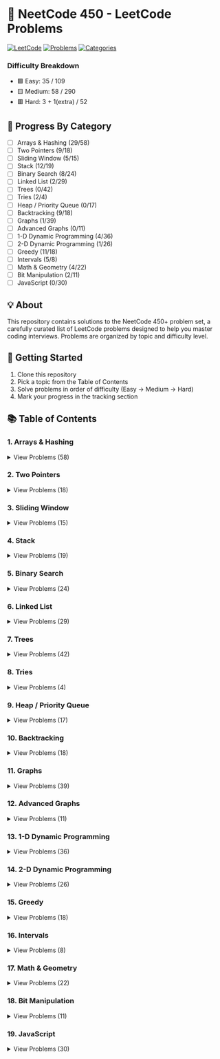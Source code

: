 ﻿# 🚀 NeetCode 450 - LeetCode Problems

[![LeetCode](https://img.shields.io/badge/LeetCode-NeetCode450-FFA116?style=for-the-badge&logo=leetcode)](https://leetcode.com/)
[![Problems](https://img.shields.io/badge/Problems-450-brightgreen?style=for-the-badge)](/)
[![Categories](https://img.shields.io/badge/Categories-19-blue?style=for-the-badge)](/)

### Difficulty Breakdown
- 🟩 Easy: 35 / 109
- 🟨 Medium: 58 / 290
- 🟥 Hard: 3 + 1(extra) / 52


## 🎯 Progress By Category
- [ ] Arrays & Hashing (29/58)
- [ ] Two Pointers (9/18)
- [ ] Sliding Window (5/15)
- [ ] Stack (12/19)
- [ ] Binary Search (8/24)
- [ ] Linked List (2/29)
- [ ] Trees (0/42)
- [ ] Tries (2/4)
- [ ] Heap / Priority Queue (0/17)
- [ ] Backtracking (9/18)
- [ ] Graphs (1/39)
- [ ] Advanced Graphs (0/11)
- [ ] 1-D Dynamic Programming (4/36)
- [ ] 2-D Dynamic Programming (1/26)
- [ ] Greedy (11/18)
- [ ] Intervals (5/8)
- [ ] Math & Geometry (4/22)
- [ ] Bit Manipulation (2/11)
- [ ] JavaScript (0/30)

## 💡 About
This repository contains solutions to the NeetCode 450+ problem set, a carefully curated list of LeetCode problems designed to help you master coding interviews. Problems are organized by topic and difficulty level.

## 🚦 Getting Started
1. Clone this repository
2. Pick a topic from the Table of Contents
3. Solve problems in order of difficulty (Easy → Medium → Hard)
4. Mark your progress in the tracking section

## 📚 Table of Contents

### 1. Arrays & Hashing
<details>
<summary>View Problems (58)</summary>

#### Easy
- 🟩 [Contains Duplicate](https://leetcode.com/problems/contains-duplicate/)
- 🟩 [Valid Anagram](https://leetcode.com/problems/valid-anagram/)
- 🟩 [Two Sum](https://leetcode.com/problems/two-sum/)
- 🟩 [Concatenation of Array](https://leetcode.com/problems/concatenation-of-array/)
- 🟩 [Replace Elements With Greatest Element On Right Side](https://leetcode.com/problems/replace-elements-with-greatest-element-on-right-side/)
- 🟩 [Is Subsequence](https://leetcode.com/problems/is-subsequence/)
- 🟩 [Length of Last Word](https://leetcode.com/problems/length-of-last-word/)
- 🟩 [Longest Common Prefix](https://leetcode.com/problems/longest-common-prefix/)
- 🟩 [Pascals Triangle](https://leetcode.com/problems/pascals-triangle/)
- 🟩 [Remove Element](https://leetcode.com/problems/remove-element/)
- 🟩 [Unique Email Addresses](https://leetcode.com/problems/unique-email-addresses/)
- 🟩 [Isomorphic Strings](https://leetcode.com/problems/isomorphic-strings/)
- 🟩 [Can Place Flowers](https://leetcode.com/problems/can-place-flowers/)
- 🟩 [Majority Element](https://leetcode.com/problems/majority-element/)
- 🟩 [Next Greater Element I](https://leetcode.com/problems/next-greater-element-i/)
- 🟩 [Find Pivot Index](https://leetcode.com/problems/find-pivot-index/)
- 🟩 [Range Sum Query - Immutable](https://leetcode.com/problems/range-sum-query-immutable/)
- 🟩 [Find All Numbers Disappeared in An Array](https://leetcode.com/problems/find-all-numbers-disappeared-in-an-array/)
- 🟩 [Maximum Number of Balloons](https://leetcode.com/problems/maximum-number-of-balloons/)
- 🟩 [Word Pattern](https://leetcode.com/problems/word-pattern/)
- 🟩 [Design HashSet](https://leetcode.com/problems/design-hashset/)
- 🟩 [Design HashMap](https://leetcode.com/problems/design-hashmap/)
- 🟩 [Find The Index of The First Occurrence in a String](https://leetcode.com/problems/find-the-index-of-the-first-occurrence-in-a-string/)
- 🟩 [Sign of An Array](https://leetcode.com/problems/sign-of-an-array/)
- 🟩 [Find the Difference of Two Arrays](https://leetcode.com/problems/find-the-difference-of-two-arrays/)
- 🟩 [Design Parking System](https://leetcode.com/problems/design-parking-system/)

#### Medium
- 🟨 [Group Anagrams](https://leetcode.com/problems/group-anagrams/)
- 🟨 [Sort an Array](https://leetcode.com/problems/sort-an-array/)
- 🟨 [Top K Frequent Elements](https://leetcode.com/problems/top-k-frequent-elements/)
- 🟨 [Product of Array Except Self](https://leetcode.com/problems/product-of-array-except-self/)
- 🟨 [Valid Sudoku](https://leetcode.com/problems/valid-sudoku/)
- 🟨 [Encode and Decode Strings](https://leetcode.com/problems/encode-and-decode-strings/)
- 🟨 [Longest Consecutive Sequence](https://leetcode.com/problems/longest-consecutive-sequence/)
- 🟨 [Sort Colors](https://leetcode.com/problems/sort-colors/)
- 🟨 [Encode and Decode TinyURL](https://leetcode.com/problems/encode-and-decode-tinyurl/)
- 🟨 [Brick Wall](https://leetcode.com/problems/brick-wall/)
- 🟨 [Best Time to Buy And Sell Stock II](https://leetcode.com/problems/best-time-to-buy-and-sell-stock-ii/)
- 🟨 [Subarray Sum Equals K](https://leetcode.com/problems/subarray-sum-equals-k/)
- 🟨 [Unique Length 3 Palindromic Subsequences](https://leetcode.com/problems/unique-length-3-palindromic-subsequences/)
- 🟨 [Minimum Number of Swaps to Make The String Balanced](https://leetcode.com/problems/minimum-number-of-swaps-to-make-the-string-balanced/)
- 🟨 [Number of Pairs of Interchangeable Rectangles](https://leetcode.com/problems/number-of-pairs-of-interchangeable-rectangles/)
- 🟨 [Maximum Product of The Length of Two Palindromic Subsequences](https://leetcode.com/problems/maximum-product-of-the-length-of-two-palindromic-subsequences/)
- 🟨 [Grid Game](https://leetcode.com/problems/grid-game/)
- 🟨 [Find All Anagrams in a String](https://leetcode.com/problems/find-all-anagrams-in-a-string/)
- 🟨 [Wiggle Sort](https://leetcode.com/problems/wiggle-sort/)
- 🟨 [Largest Number](https://leetcode.com/problems/largest-number/)
- 🟨 [Continuous Subarray Sum](https://leetcode.com/problems/continuous-subarray-sum/)
- 🟨 [Push Dominoes](https://leetcode.com/problems/push-dominoes/)
- 🟨 [Repeated DNA Sequences](https://leetcode.com/problems/repeated-dna-sequences/)
- 🟨 [Insert Delete Get Random O(1)](https://leetcode.com/problems/insert-delete-getrandom-o1/)
- 🟨 [Check if a String Contains all Binary Codes of Size K](https://leetcode.com/problems/check-if-a-string-contains-all-binary-codes-of-size-k/)
- 🟨 [Range Sum Query 2D Immutable](https://leetcode.com/problems/range-sum-query-2d-immutable/)
- 🟨 [Non Decreasing Array](https://leetcode.com/problems/non-decreasing-array/)
- 🟨 [Number of Zero-Filled Subarrays](https://leetcode.com/problems/number-of-zero-filled-subarrays/)
- 🟨 [Optimal Partition of String](https://leetcode.com/problems/optimal-partition-of-string/)
- 🟨 [Design Underground System](https://leetcode.com/problems/design-underground-system/)
- 🟨 [Minimum Penalty for a Shop](https://leetcode.com/problems/minimum-penalty-for-a-shop/)

#### Hard
- 🟥 [First Missing Positive](https://leetcode.com/problems/first-missing-positive/)
- 🟥 [Text Justification](https://leetcode.com/problems/text-justification/)
- 🟥 [Naming a Company](https://leetcode.com/problems/naming-a-company/)
</details>

### 2. Two Pointers
<details>
<summary>View Problems (18)</summary>

#### Easy
- 🟩 [Valid Palindrome](https://leetcode.com/problems/valid-palindrome/)
- 🟩 [Valid Palindrome II](https://leetcode.com/problems/valid-palindrome-ii/)
- 🟩 [Minimum Difference Between Highest And Lowest of K Scores](https://leetcode.com/problems/minimum-difference-between-highest-and-lowest-of-k-scores/)
- 🟩 [Merge Strings Alternately](https://leetcode.com/problems/merge-strings-alternately/)
- 🟩 [Reverse String](https://leetcode.com/problems/reverse-string/)
- 🟩 [Merge Sorted Array](https://leetcode.com/problems/merge-sorted-array/)
- 🟩 [Move Zeroes](https://leetcode.com/problems/move-zeroes/)
- 🟩 [Remove Duplicates From Sorted Array](https://leetcode.com/problems/remove-duplicates-from-sorted-array/)

#### Medium
- 🟨 [Remove Duplicates From Sorted Array II](https://leetcode.com/problems/remove-duplicates-from-sorted-array-ii/)
- 🟨 [Two Sum II Input Array Is Sorted](https://leetcode.com/problems/two-sum-ii-input-array-is-sorted/)
- 🟨 [3Sum](https://leetcode.com/problems/3sum/)
- 🟨 [4Sum](https://leetcode.com/problems/4sum/)
- 🟨 [Container With Most Water](https://leetcode.com/problems/container-with-most-water/)
- 🟨 [Number of Subsequences That Satisfy The Given Sum Condition](https://leetcode.com/problems/number-of-subsequences-that-satisfy-the-given-sum-condition/)
- 🟨 [Rotate Array](https://leetcode.com/problems/rotate-array/)
- 🟨 [Array With Elements Not Equal to Average of Neighbors](https://leetcode.com/problems/array-with-elements-not-equal-to-average-of-neighbors/)
- 🟨 [Boats to Save People](https://leetcode.com/problems/boats-to-save-people/)

#### Hard
- 🟥 [Trapping Rain Water](https://leetcode.com/problems/trapping-rain-water/)
</details>

### 3. Sliding Window
<details>
<summary>View Problems (15)</summary>

#### Easy
- 🟩 [Best Time to Buy And Sell Stock](https://leetcode.com/problems/best-time-to-buy-and-sell-stock/)
- 🟩 [Contains Duplicate II](https://leetcode.com/problems/contains-duplicate-ii/)

#### Medium
- 🟨 [Number of Sub Arrays of Size K and Avg Greater than or Equal to Threshold](https://leetcode.com/problems/number-of-sub-arrays-of-size-k-and-avg-greater-than-or-equal-to-threshold/)
- 🟨 [Longest Substring Without Repeating Characters](https://leetcode.com/problems/longest-substring-without-repeating-characters/)
- 🟨 [Longest Repeating Character Replacement](https://leetcode.com/problems/longest-repeating-character-replacement/)
- 🟨 [Permutation In String](https://leetcode.com/problems/permutation-in-string/)
- 🟨 [Frequency of The Most Frequent Element](https://leetcode.com/problems/frequency-of-the-most-frequent-element/)
- 🟨 [Fruits into Basket](https://leetcode.com/problems/fruits-into-basket/)
- 🟨 [Maximum Number of Vowels in a Substring of Given Length](https://leetcode.com/problems/maximum-number-of-vowels-in-a-substring-of-given-length/)
- 🟨 [Minimum Number of Flips to Make The Binary String Alternating](https://leetcode.com/problems/minimum-number-of-flips-to-make-the-binary-string-alternating/)
- 🟨 [Minimum Size Subarray Sum](https://leetcode.com/problems/minimum-size-subarray-sum/)
- 🟨 [Find K Closest Elements](https://leetcode.com/problems/find-k-closest-elements/)
- 🟨 [Minimum Operations to Reduce X to Zero](https://leetcode.com/problems/minimum-operations-to-reduce-x-to-zero/)

#### Hard
- 🟥 [Minimum Window Substring](https://leetcode.com/problems/minimum-window-substring/)
- 🟥 [Sliding Window Maximum](https://leetcode.com/problems/sliding-window-maximum/)
</details>

### 4. Stack
<details>
<summary>View Problems (19)</summary>

#### Easy
- 🟩 [Valid Parentheses](https://leetcode.com/problems/valid-parentheses/)
- 🟩 [Baseball Game](https://leetcode.com/problems/baseball-game/)
- 🟩 [Implement Stack Using Queues](https://leetcode.com/problems/implement-stack-using-queues/)

#### Medium
- 🟨 [Min Stack](https://leetcode.com/problems/min-stack/)
- 🟨 [Evaluate Reverse Polish Notation](https://leetcode.com/problems/evaluate-reverse-polish-notation/)
- 🟨 [Removing Stars From a String](https://leetcode.com/problems/removing-stars-from-a-string/)
- 🟨 [Validate Stack Sequences](https://leetcode.com/problems/validate-stack-sequences/)
- 🟨 [Generate Parentheses](https://leetcode.com/problems/generate-parentheses/)
- 🟨 [Asteroid Collision](https://leetcode.com/problems/asteroid-collision/)
- 🟨 [Daily Temperatures](https://leetcode.com/problems/daily-temperatures/)
- 🟨 [Online Stock Span](https://leetcode.com/problems/online-stock-span/)
- 🟨 [Car Fleet](https://leetcode.com/problems/car-fleet/)
- 🟨 [Simplify Path](https://leetcode.com/problems/simplify-path/)
- 🟨 [Decode String](https://leetcode.com/problems/decode-string/)
- 🟨 [Remove K Digits](https://leetcode.com/problems/remove-k-digits/)
- 🟨 [Remove All Adjacent Duplicates In String II](https://leetcode.com/problems/remove-all-adjacent-duplicates-in-string-ii/)
- 🟨 [132 Pattern](https://leetcode.com/problems/132-pattern/)

#### Hard
- 🟥 [Maximum Frequency Stack](https://leetcode.com/problems/maximum-frequency-stack/)
- 🟥 [Largest Rectangle In Histogram](https://leetcode.com/problems/largest-rectangle-in-histogram/)
</details>

### 5. Binary Search
<details>
<summary>View Problems (24)</summary>

#### Easy
- 🟩 [Binary Search](https://leetcode.com/problems/binary-search/)
- 🟩 [Search Insert Position](https://leetcode.com/problems/search-insert-position/)
- 🟩 [Guess Number Higher Or Lower](https://leetcode.com/problems/guess-number-higher-or-lower/)
- 🟩 [Arranging Coins](https://leetcode.com/problems/arranging-coins/)
- 🟩 [Squares of a Sorted Array](https://leetcode.com/problems/squares-of-a-sorted-array/)
- 🟩 [Valid Perfect Square](https://leetcode.com/problems/valid-perfect-square/)
- 🟩 [Sqrt(x)](https://leetcode.com/problems/sqrtx/)

#### Medium
- 🟨 [Single Element in a Sorted Array](https://leetcode.com/problems/single-element-in-a-sorted-array/)
- 🟨 [Capacity to Ship Packages](https://leetcode.com/problems/capacity-to-ship-packages-within-d-days/)
- 🟨 [Find Peak Element](https://leetcode.com/problems/find-peak-element/)
- 🟨 [Successful Pairs of Spells and Potions](https://leetcode.com/problems/successful-pairs-of-spells-and-potions/)
- 🟨 [Search a 2D Matrix](https://leetcode.com/problems/search-a-2d-matrix/)
- 🟨 [Koko Eating Bananas](https://leetcode.com/problems/koko-eating-bananas/)
- 🟨 [Minimize the Maximum Difference of Pairs](https://leetcode.com/problems/minimize-the-maximum-difference-of-pairs/)
- 🟨 [Find Minimum In Rotated Sorted Array](https://leetcode.com/problems/find-minimum-in-rotated-sorted-array/)
- 🟨 [Search In Rotated Sorted Array](https://leetcode.com/problems/search-in-rotated-sorted-array/)
- 🟨 [Search In Rotated Sorted Array II](https://leetcode.com/problems/search-in-rotated-sorted-array-ii/)
- 🟨 [Time Based Key Value Store](https://leetcode.com/problems/time-based-key-value-store/)
- 🟨 [Find First And Last Position of Element In Sorted Array](https://leetcode.com/problems/find-first-and-last-position-of-element-in-sorted-array/)
- 🟨 [Maximum Number of Removable Characters](https://leetcode.com/problems/maximum-number-of-removable-characters/)
- 🟨 [Populating Next Right Pointers In Each Node](https://leetcode.com/problems/populating-next-right-pointers-in-each-node/)
- 🟨 [Search Suggestions System](https://leetcode.com/problems/search-suggestions-system/)

#### Hard
- 🟥 [Split Array Largest Sum](https://leetcode.com/problems/split-array-largest-sum/)
- 🟥 [Median of Two Sorted Arrays](https://leetcode.com/problems/median-of-two-sorted-arrays/)
</details>

### 6. Linked List
<details>
<summary>View Problems (29)</summary>

#### Easy
- 🟩 [Reverse Linked List](https://leetcode.com/problems/reverse-linked-list/)
- 🟩 [Merge Two Sorted Lists](https://leetcode.com/problems/merge-two-sorted-lists/)
- 🟩 [Palindrome Linked List](https://leetcode.com/problems/palindrome-linked-list/)
- 🟩 [Remove Linked List Elements](https://leetcode.com/problems/remove-linked-list-elements/)
- 🟩 [Remove Duplicates From Sorted List](https://leetcode.com/problems/remove-duplicates-from-sorted-list/)
- 🟩 [Middle of the Linked List](https://leetcode.com/problems/middle-of-the-linked-list/)
- 🟩 [Intersection of Two Linked Lists](https://leetcode.com/problems/intersection-of-two-linked-lists/)
- 🟩 [Linked List Cycle](https://leetcode.com/problems/linked-list-cycle/)

#### Medium
- 🟨 [Reorder List](https://leetcode.com/problems/reorder-list/)
- 🟨 [Maximum Twin Sum Of A Linked List](https://leetcode.com/problems/maximum-twin-sum-of-a-linked-list/)
- 🟨 [Remove Nth Node From End of List](https://leetcode.com/problems/remove-nth-node-from-end-of-list/)
- 🟨 [Swapping Nodes in a Linked List](https://leetcode.com/problems/swapping-nodes-in-a-linked-list/)
- 🟨 [Copy List With Random Pointer](https://leetcode.com/problems/copy-list-with-random-pointer/)
- 🟨 [Design Linked List](https://leetcode.com/problems/design-linked-list/)
- 🟨 [Design Browser History](https://leetcode.com/problems/design-browser-history/)
- 🟨 [Add Two Numbers](https://leetcode.com/problems/add-two-numbers/)
- 🟨 [Find The Duplicate Number](https://leetcode.com/problems/find-the-duplicate-number/)
- 🟨 [Swap Nodes In Pairs](https://leetcode.com/problems/swap-nodes-in-pairs/)
- 🟨 [Sort List](https://leetcode.com/problems/sort-list/)
- 🟨 [Partition List](https://leetcode.com/problems/partition-list/)
- 🟨 [Rotate List](https://leetcode.com/problems/rotate-list/)
- 🟨 [Reverse Linked List II](https://leetcode.com/problems/reverse-linked-list-ii/)
- 🟨 [Design Circular Queue](https://leetcode.com/problems/design-circular-queue/)
- 🟨 [Insertion Sort List](https://leetcode.com/problems/insertion-sort-list/)
- 🟨 [Split Linked List in Parts](https://leetcode.com/problems/split-linked-list-in-parts/)
- 🟨 [LRU Cache](https://leetcode.com/problems/lru-cache/)

#### Hard
- 🟥 [LFU Cache](https://leetcode.com/problems/lfu-cache/)
- 🟥 [Merge K Sorted Lists](https://leetcode.com/problems/merge-k-sorted-lists/)
- 🟥 [Reverse Nodes In K Group](https://leetcode.com/problems/reverse-nodes-in-k-group/)
</details>

### 7. Trees
<details>
<summary>View Problems (42)</summary>

#### Easy
- 🟩 [Binary Tree Inorder Traversal](https://leetcode.com/problems/binary-tree-inorder-traversal/)
- 🟩 [Binary Tree Preorder Traversal](https://leetcode.com/problems/binary-tree-preorder-traversal/)
- 🟩 [Binary Tree Postorder Traversal](https://leetcode.com/problems/binary-tree-postorder-traversal/)
- 🟩 [Invert Binary Tree](https://leetcode.com/problems/invert-binary-tree/)
- 🟩 [Maximum Depth of Binary Tree](https://leetcode.com/problems/maximum-depth-of-binary-tree/)
- 🟩 [Diameter of Binary Tree](https://leetcode.com/problems/diameter-of-binary-tree/)
- 🟩 [Balanced Binary Tree](https://leetcode.com/problems/balanced-binary-tree/)
- 🟩 [Same Tree](https://leetcode.com/problems/same-tree/)
- 🟩 [Subtree of Another Tree](https://leetcode.com/problems/subtree-of-another-tree/)
- 🟩 [Convert Sorted Array to Binary Search Tree](https://leetcode.com/problems/convert-sorted-array-to-binary-search-tree/)
- 🟩 [Merge Two Binary Trees](https://leetcode.com/problems/merge-two-binary-trees/)
- 🟩 [Path Sum](https://leetcode.com/problems/path-sum/)
- 🟩 [Construct String From Binary Tree](https://leetcode.com/problems/construct-string-from-binary-tree/)
- 🟩 [Minimum Distance between BST Nodes](https://leetcode.com/problems/minimum-distance-between-bst-nodes/)
- 🟩 [Symmetric Tree](https://leetcode.com/problems/symmetric-tree/)

#### Medium
- 🟨 [Lowest Common Ancestor of a Binary Search Tree](https://leetcode.com/problems/lowest-common-ancestor-of-a-binary-search-tree/)
- 🟨 [Insert into a Binary Search Tree](https://leetcode.com/problems/insert-into-a-binary-search-tree/)
- 🟨 [Delete Node in a BST](https://leetcode.com/problems/delete-node-in-a-bst/)
- 🟨 [Binary Tree Level Order Traversal](https://leetcode.com/problems/binary-tree-level-order-traversal/)
- 🟨 [Binary Tree Right Side View](https://leetcode.com/problems/binary-tree-right-side-view/)
- 🟨 [Minimum Time to Collect All Apples in a Tree](https://leetcode.com/problems/minimum-time-to-collect-all-apples-in-a-tree/)
- 🟨 [Binary Tree Zigzag Level Order Traversal](https://leetcode.com/problems/binary-tree-zigzag-level-order-traversal/)
- 🟨 [Construct Quad Tree](https://leetcode.com/problems/construct-quad-tree/)
- 🟨 [Find Duplicate Subtrees](https://leetcode.com/problems/find-duplicate-subtrees/)
- 🟨 [Check Completeness of a Binary Tree](https://leetcode.com/problems/check-completeness-of-a-binary-tree/)
- 🟨 [Construct Binary Tree from Inorder and Postorder Traversal](https://leetcode.com/problems/construct-binary-tree-from-inorder-and-postorder-traversal/)
- 🟨 [Maximum Width of Binary Tree](https://leetcode.com/problems/maximum-width-of-binary-tree/)
- 🟨 [Time Needed to Inform All Employees](https://leetcode.com/problems/time-needed-to-inform-all-employees/)
- 🟨 [Count Good Nodes In Binary Tree](https://leetcode.com/problems/count-good-nodes-in-binary-tree/)
- 🟨 [Validate Binary Search Tree](https://leetcode.com/problems/validate-binary-search-tree/)
- 🟨 [Kth Smallest Element In a Bst](https://leetcode.com/problems/kth-smallest-element-in-a-bst/)
- 🟨 [Construct Binary Tree From Preorder And Inorder Traversal](https://leetcode.com/problems/construct-binary-tree-from-preorder-and-inorder-traversal/)
- 🟨 [Unique Binary Search Trees](https://leetcode.com/problems/unique-binary-search-trees/)
- 🟨 [Unique Binary Search Trees II](https://leetcode.com/problems/unique-binary-search-trees-ii/)
- 🟨 [Sum Root to Leaf Numbers](https://leetcode.com/problems/sum-root-to-leaf-numbers/)
- 🟨 [House Robber III](https://leetcode.com/problems/house-robber-iii/)
- 🟨 [Flip Equivalent Binary Trees](https://leetcode.com/problems/flip-equivalent-binary-trees/)
- 🟨 [Operations On Tree](https://leetcode.com/problems/operations-on-tree/)
- 🟨 [All Possible Full Binary Trees](https://leetcode.com/problems/all-possible-full-binary-trees/)
- 🟨 [Find Bottom Left Tree Value](https://leetcode.com/problems/find-bottom-left-tree-value/)
- 🟨 [Trim a Binary Search Tree](https://leetcode.com/problems/trim-a-binary-search-tree/)
- 🟨 [Binary Search Tree Iterator](https://leetcode.com/problems/binary-search-tree-iterator/)
- 🟨 [Convert Bst to Greater Tree](https://leetcode.com/problems/convert-bst-to-greater-tree/)

#### Hard
- 🟥 [Binary Tree Maximum Path Sum](https://leetcode.com/problems/binary-tree-maximum-path-sum/)
- 🟥 [Serialize And Deserialize Binary Tree](https://leetcode.com/problems/serialize-and-deserialize-binary-tree/)
</details>

### 8. Tries
<details>
<summary>View Problems (4)</summary>

#### Medium
- 🟨 [Implement Trie Prefix Tree](https://leetcode.com/problems/implement-trie-prefix-tree/)
- 🟨 [Design Add And Search Words Data Structure](https://leetcode.com/problems/design-add-and-search-words-data-structure/)
- 🟨 [Extra Characters in a String](https://leetcode.com/problems/extra-characters-in-a-string/)

#### Hard
- 🟥 [Word Search II](https://leetcode.com/problems/word-search-ii/)
</details>

### 9. Heap / Priority Queue
<details>
<summary>View Problems (17)</summary>

#### Easy
- 🟩 [Kth Largest Element In a Stream](https://leetcode.com/problems/kth-largest-element-in-a-stream/)
- 🟩 [Last Stone Weight](https://leetcode.com/problems/last-stone-weight/)

#### Medium
- 🟨 [K Closest Points to Origin](https://leetcode.com/problems/k-closest-points-to-origin/)
- 🟨 [Kth Largest Element In An Array](https://leetcode.com/problems/kth-largest-element-in-an-array/)
- 🟨 [Task Scheduler](https://leetcode.com/problems/task-scheduler/)
- 🟨 [Design Twitter](https://leetcode.com/problems/design-twitter/)
- 🟨 [Single Threaded Cpu](https://leetcode.com/problems/single-threaded-cpu/)
- 🟨 [Seat Reservation Manager](https://leetcode.com/problems/seat-reservation-manager/)
- 🟨 [Process Tasks Using Servers](https://leetcode.com/problems/process-tasks-using-servers/)
- 🟨 [Find The Kth Largest Integer In The Array](https://leetcode.com/problems/find-the-kth-largest-integer-in-the-array/)
- 🟨 [Reorganize String](https://leetcode.com/problems/reorganize-string/)
- 🟨 [Longest Happy String](https://leetcode.com/problems/longest-happy-string/)
- 🟨 [Car Pooling](https://leetcode.com/problems/car-pooling/)
- 🟨 [Maximum Subsequence Score](https://leetcode.com/problems/maximum-subsequence-score/)

#### Hard
- 🟥 [Minimize Deviation in Array](https://leetcode.com/problems/minimize-deviation-in-array/)
- 🟥 [Find Median From Data Stream](https://leetcode.com/problems/find-median-from-data-stream/)
- 🟥 [Maximum Performance of a Team](https://leetcode.com/problems/maximum-performance-of-a-team/)
- 🟥 [IPO](https://leetcode.com/problems/ipo/)
</details>

### 10. Backtracking
<details>
<summary>View Problems (18)</summary>

#### Medium
- 🟨 [Subsets](https://leetcode.com/problems/subsets/)
- 🟨 [Combination Sum](https://leetcode.com/problems/combination-sum/)
- 🟨 [Combinations](https://leetcode.com/problems/combinations/)
- 🟨 [Permutations](https://leetcode.com/problems/permutations/)
- 🟨 [Subsets II](https://leetcode.com/problems/subsets-ii/)
- 🟨 [Combination Sum II](https://leetcode.com/problems/combination-sum-ii/)
- 🟨 [Permutations II](https://leetcode.com/problems/permutations-ii/)
- 🟨 [Word Search](https://leetcode.com/problems/word-search/)
- 🟨 [Palindrome Partitioning](https://leetcode.com/problems/palindrome-partitioning/)
- 🟨 [Restore IP Addresses](https://leetcode.com/problems/restore-ip-addresses/)
- 🟨 [Letter Combinations of a Phone Number](https://leetcode.com/problems/letter-combinations-of-a-phone-number/)
- 🟨 [Matchsticks to Square](https://leetcode.com/problems/matchsticks-to-square/)
- 🟨 [Splitting a String Into Descending Consecutive Values](https://leetcode.com/problems/splitting-a-string-into-descending-consecutive-values/)
- 🟨 [Find Unique Binary String](https://leetcode.com/problems/find-unique-binary-string/)
- 🟨 [Maximum Length of a Concatenated String With Unique Characters](https://leetcode.com/problems/maximum-length-of-a-concatenated-string-with-unique-characters/)
- 🟨 [Partition to K Equal Sum Subsets](https://leetcode.com/problems/partition-to-k-equal-sum-subsets/)

#### Hard
- 🟥 [N Queens](https://leetcode.com/problems/n-queens/)
- 🟥 [N Queens II](https://leetcode.com/problems/n-queens-ii/)
</details>

### 11. Graphs
<details>
<summary>View Problems (39)</summary>

#### Easy
- 🟩 [Island Perimeter](https://leetcode.com/problems/island-perimeter/)
- 🟩 [Verifying An Alien Dictionary](https://leetcode.com/problems/verifying-an-alien-dictionary/)

#### Medium
- 🟨 [Number of Islands](https://leetcode.com/problems/number-of-islands/)
- 🟨 [Clone Graph](https://leetcode.com/problems/clone-graph/)
- 🟨 [Max Area of Island](https://leetcode.com/problems/max-area-of-island/)
- 🟨 [Count Sub Islands](https://leetcode.com/problems/count-sub-islands/)
- 🟨 [Pacific Atlantic Water Flow](https://leetcode.com/problems/pacific-atlantic-water-flow/)
- 🟨 [Surrounded Regions](https://leetcode.com/problems/surrounded-regions/)
- 🟨 [Reorder Routes to Make All Paths Lead to The City Zero](https://leetcode.com/problems/reorder-routes-to-make-all-paths-lead-to-the-city-zero/)
- 🟨 [Rotting Oranges](https://leetcode.com/problems/rotting-oranges/)
- 🟨 [Walls And Gates](https://leetcode.com/problems/walls-and-gates/)
- 🟨 [Snakes And Ladders](https://leetcode.com/problems/snakes-and-ladders/)
- 🟨 [Open The Lock](https://leetcode.com/problems/open-the-lock/)
- 🟨 [Find Eventual Safe States](https://leetcode.com/problems/find-eventual-safe-states/)
- 🟨 [Course Schedule](https://leetcode.com/problems/course-schedule/)
- 🟨 [Course Schedule II](https://leetcode.com/problems/course-schedule-ii/)
- 🟨 [Course Schedule IV](https://leetcode.com/problems/course-schedule-iv/)
- 🟨 [Check if Move Is Legal](https://leetcode.com/problems/check-if-move-is-legal/)
- 🟨 [Shortest Bridge](https://leetcode.com/problems/shortest-bridge/)
- 🟨 [Shortest Path in Binary Matrix](https://leetcode.com/problems/shortest-path-in-binary-matrix/)
- 🟨 [Redundant Connection](https://leetcode.com/problems/redundant-connection/)
- 🟨 [Number of Connected Components In An Undirected Graph](https://leetcode.com/problems/number-of-connected-components-in-an-undirected-graph/)
- 🟨 [Graph Valid Tree](https://leetcode.com/problems/graph-valid-tree/)
- 🟨 [Accounts Merge](https://leetcode.com/problems/accounts-merge/)
- 🟨 [Find Closest Node to Given Two Nodes](https://leetcode.com/problems/find-closest-node-to-given-two-nodes/)
- 🟨 [As Far from Land as Possible](https://leetcode.com/problems/as-far-from-land-as-possible/)
- 🟨 [Shortest Path with Alternating Colors](https://leetcode.com/problems/shortest-path-with-alternating-colors/)
- 🟨 [Minimum Fuel Cost to Report to the Capital](https://leetcode.com/problems/minimum-fuel-cost-to-report-to-the-capital/)
- 🟨 [Minimum Score of a Path Between Two Cities](https://leetcode.com/problems/minimum-score-of-a-path-between-two-cities/)
- 🟨 [Number of Closed Islands](https://leetcode.com/problems/number-of-closed-islands/)
- 🟨 [Number of Enclaves](https://leetcode.com/problems/number-of-enclaves/)
- 🟨 [Minimum Number of Vertices to Reach all Nodes](https://leetcode.com/problems/minimum-number-of-vertices-to-reach-all-nodes/)
- 🟨 [Is Graph Bipartite?](https://leetcode.com/problems/is-graph-bipartite/)
- 🟨 [Evaluate Division](https://leetcode.com/problems/evaluate-division/)
- 🟨 [Detonate the Maximum Bombs](https://leetcode.com/problems/detonate-the-maximum-bombs/)

#### Hard
- 🟥 [Largest Color Value in a Directed Graph](https://leetcode.com/problems/largest-color-value-in-a-directed-graph/)
- 🟥 [Minimum Number of Days to Eat N Oranges](https://leetcode.com/problems/minimum-number-of-days-to-eat-n-oranges/)
- 🟥 [Word Ladder](https://leetcode.com/problems/word-ladder/)
</details>

### 12. Advanced Graphs
<details>
<summary>View Problems (11)</summary>

#### Medium
- 🟨 [Path with Minimum Effort](https://leetcode.com/problems/path-with-minimum-effort/)
- 🟨 [Min Cost to Connect All Points](https://leetcode.com/problems/min-cost-to-connect-all-points/)
- 🟨 [Network Delay Time](https://leetcode.com/problems/network-delay-time/)
- 🟨 [Path with Maximum Probability](https://leetcode.com/problems/path-with-maximum-probability/)
- 🟨 [Cheapest Flights Within K Stops](https://leetcode.com/problems/cheapest-flights-within-k-stops/)

#### Hard
- 🟥 [Reconstruct Itinerary](https://leetcode.com/problems/reconstruct-itinerary/)
- 🟥 [Swim In Rising Water](https://leetcode.com/problems/swim-in-rising-water/)
- 🟥 [Alien Dictionary](https://leetcode.com/problems/alien-dictionary/)
- 🟥 [Number of Good Paths](https://leetcode.com/problems/number-of-good-paths/)
- 🟥 [Remove Max Number of Edges to Keep Graph Fully Traversable](https://leetcode.com/problems/remove-max-number-of-edges-to-keep-graph-fully-traversable/)
- 🟥 [Find Critical and Pseudo Critical Edges in Minimum Spanning Tree](https://leetcode.com/problems/find-critical-and-pseudo-critical-edges-in-minimum-spanning-tree/)
</details>

### 13. 1-D Dynamic Programming
<details>
<summary>View Problems (36)</summary>

#### Easy
- 🟩 [Climbing Stairs](https://leetcode.com/problems/climbing-stairs/)
- 🟩 [Min Cost Climbing Stairs](https://leetcode.com/problems/min-cost-climbing-stairs/)
- 🟩 [N-th Tribonacci Number](https://leetcode.com/problems/n-th-tribonacci-number/)

#### Medium
- 🟨 [House Robber](https://leetcode.com/problems/house-robber/)
- 🟨 [House Robber II](https://leetcode.com/problems/house-robber-ii/)
- 🟨 [Longest Palindromic Substring](https://leetcode.com/problems/longest-palindromic-substring/)
- 🟨 [Palindromic Substrings](https://leetcode.com/problems/palindromic-substrings/)
- 🟨 [Decode Ways](https://leetcode.com/problems/decode-ways/)
- 🟨 [Coin Change](https://leetcode.com/problems/coin-change/)
- 🟨 [Maximum Product Subarray](https://leetcode.com/problems/maximum-product-subarray/)
- 🟨 [Word Break](https://leetcode.com/problems/word-break/)
- 🟨 [Longest Increasing Subsequence](https://leetcode.com/problems/longest-increasing-subsequence/)
- 🟨 [Partition Equal Subset Sum](https://leetcode.com/problems/partition-equal-subset-sum/)
- 🟨 [Triangle](https://leetcode.com/problems/triangle/)
- 🟨 [Delete And Earn](https://leetcode.com/problems/delete-and-earn/)
- 🟨 [Paint House](https://leetcode.com/problems/paint-house/)
- 🟨 [Combination Sum IV](https://leetcode.com/problems/combination-sum-iv/)
- 🟨 [Perfect Squares](https://leetcode.com/problems/perfect-squares/)
- 🟨 [Check if There is a Valid Partition For The Array](https://leetcode.com/problems/check-if-there-is-a-valid-partition-for-the-array/)
- 🟨 [Maximum Subarray Min Product](https://leetcode.com/problems/maximum-subarray-min-product/)
- 🟨 [Minimum Cost For Tickets](https://leetcode.com/problems/minimum-cost-for-tickets/)
- 🟨 [Integer Break](https://leetcode.com/problems/integer-break/)
- 🟨 [Number of Longest Increasing Subsequence](https://leetcode.com/problems/number-of-longest-increasing-subsequence/)
- 🟨 [Uncrossed Lines](https://leetcode.com/problems/uncrossed-lines/)
- 🟨 [Solving Questions With Brainpower](https://leetcode.com/problems/solving-questions-with-brainpower/)
- 🟨 [Count Ways to Build Good Strings](https://leetcode.com/problems/count-ways-to-build-good-strings/)
- 🟨 [New 21 Game](https://leetcode.com/problems/new-21-game/)
- 🟨 [Best Team with no Conflicts](https://leetcode.com/problems/best-team-with-no-conflicts/)

#### Hard
- 🟥 [Stickers to Spell Word](https://leetcode.com/problems/stickers-to-spell-word/)
- 🟥 [Stone Game III](https://leetcode.com/problems/stone-game-iii/)
- 🟥 [Concatenated Words](https://leetcode.com/problems/concatenated-words/)
- 🟥 [Maximize Score after N Operations](https://leetcode.com/problems/maximize-score-after-n-operations/)
- 🟥 [Find the Longest Valid Obstacle Course at Each Position](https://leetcode.com/problems/find-the-longest-valid-obstacle-course-at-each-position/)
- 🟥 [Count all Valid Pickup and Delivery Options](https://leetcode.com/problems/count-all-valid-pickup-and-delivery-options/)
</details>

### 14. 2-D Dynamic Programming
<details>
<summary>View Problems (26)</summary>

#### Medium
- 🟨 [Unique Paths](https://leetcode.com/problems/unique-paths/)
- 🟨 [Unique Paths II](https://leetcode.com/problems/unique-paths-ii/)
- 🟨 [Longest Common Subsequence](https://leetcode.com/problems/longest-common-subsequence/)
- 🟨 [Longest Palindromic Subsequence](https://leetcode.com/problems/longest-palindromic-subsequence/)
- 🟨 [Last Stone Weight II](https://leetcode.com/problems/last-stone-weight-ii/)
- 🟨 [Best Time to Buy And Sell Stock With Cooldown](https://leetcode.com/problems/best-time-to-buy-and-sell-stock-with-cooldown/)
- 🟨 [Coin Change II](https://leetcode.com/problems/coin-change-ii/)
- 🟨 [Target Sum](https://leetcode.com/problems/target-sum/)
- 🟨 [Interleaving String](https://leetcode.com/problems/interleaving-string/)
- 🟨 [Stone Game](https://leetcode.com/problems/stone-game/)
- 🟨 [Minimum Path Sum](https://leetcode.com/problems/minimum-path-sum/)
- 🟨 [Maximal Square](https://leetcode.com/problems/maximal-square/)
- 🟨 [Ones and Zeroes](https://leetcode.com/problems/ones-and-zeroes/)
- 🟨 [Maximum Alternating Subsequence Sum](https://leetcode.com/problems/maximum-alternating-subsequence-sum/)
- 🟨 [Edit Distance](https://leetcode.com/problems/edit-distance/)
- 🟨 [Stone Game II](https://leetcode.com/problems/stone-game-ii/)
- 🟨 [Flip String to Monotone Increasing](https://leetcode.com/problems/flip-string-to-monotone-increasing/)

#### Hard
- 🟥 [Longest Increasing Path In a Matrix](https://leetcode.com/problems/longest-increasing-path-in-a-matrix/)
- 🟥 [Distinct Subsequences](https://leetcode.com/problems/distinct-subsequences/)
- 🟥 [Count Vowels Permutation](https://leetcode.com/problems/count-vowels-permutation/)
- 🟥 [Burst Balloons](https://leetcode.com/problems/burst-balloons/)
- 🟥 [Number of Ways to Rearrange Sticks With K Sticks Visible](https://leetcode.com/problems/number-of-ways-to-rearrange-sticks-with-k-sticks-visible/)
- 🟥 [Regular Expression Matching](https://leetcode.com/problems/regular-expression-matching/)
- 🟥 [Maximum Value of K Coins from Piles](https://leetcode.com/problems/maximum-value-of-k-coins-from-piles/)
- 🟥 [Number of Music Playlists](https://leetcode.com/problems/number-of-music-playlists/)
- 🟥 [Number of Ways to Form a Target String Given a Dictionary](https://leetcode.com/problems/number-of-ways-to-form-a-target-string-given-a-dictionary/)
- 🟥 [Profitable Schemes](https://leetcode.com/problems/profitable-schemes/)
- 🟥 [Minimum Cost to Cut a Stick](https://leetcode.com/problems/minimum-cost-to-cut-a-stick/)
</details>

### 15. Greedy
<details>
<summary>View Problems (18)</summary>

#### Medium
- 🟨 [Maximum Subarray](https://leetcode.com/problems/maximum-subarray/)
- 🟨 [Maximum Sum Circular Subarray](https://leetcode.com/problems/maximum-sum-circular-subarray/)
- 🟨 [Longest Turbulent Array](https://leetcode.com/problems/longest-turbulent-array/)
- 🟨 [Jump Game](https://leetcode.com/problems/jump-game/)
- 🟨 [Jump Game II](https://leetcode.com/problems/jump-game-ii/)
- 🟨 [Jump Game VII](https://leetcode.com/problems/jump-game-vii/)
- 🟨 [Gas Station](https://leetcode.com/problems/gas-station/)
- 🟨 [Hand of Straights](https://leetcode.com/problems/hand-of-straights/)
- 🟨 [Minimize Maximum of Array](https://leetcode.com/problems/minimize-maximum-of-array/)
- 🟨 [Dota2 Senate](https://leetcode.com/problems/dota2-senate/)
- 🟨 [Maximum Points You Can Obtain From Cards](https://leetcode.com/problems/maximum-points-you-can-obtain-from-cards/)
- 🟨 [Merge Triplets to Form Target Triplet](https://leetcode.com/problems/merge-triplets-to-form-target-triplet/)
- 🟨 [Partition Labels](https://leetcode.com/problems/partition-labels/)
- 🟨 [Valid Parenthesis String](https://leetcode.com/problems/valid-parenthesis-string/)
- 🟨 [Eliminate Maximum Number of Monsters](https://leetcode.com/problems/eliminate-maximum-number-of-monsters/)
- 🟨 [Two City Scheduling](https://leetcode.com/problems/two-city-scheduling/)
- 🟨 [Maximum Length of Pair Chain](https://leetcode.com/problems/maximum-length-of-pair-chain/)
- 🟨 [Minimum Deletions to Make Character Frequencies Unique](https://leetcode.com/problems/minimum-deletions-to-make-character-frequencies-unique/)

#### Hard
- 🟥 [Candy](https://leetcode.com/problems/candy/)
</details>

### 16. Intervals
<details>
<summary>View Problems (8)</summary>

#### Easy
- 🟩 [Meeting Rooms](https://leetcode.com/problems/meeting-rooms/)

#### Medium
- 🟨 [Insert Interval](https://leetcode.com/problems/insert-interval/)
- 🟨 [Merge Intervals](https://leetcode.com/problems/merge-intervals/)
- 🟨 [Non Overlapping Intervals](https://leetcode.com/problems/non-overlapping-intervals/)
- 🟨 [Meeting Rooms II](https://leetcode.com/problems/meeting-rooms-ii/)
- 🟨 [Remove Covered Intervals](https://leetcode.com/problems/remove-covered-intervals/)

#### Hard
- 🟥 [Minimum Interval to Include Each Query](https://leetcode.com/problems/minimum-interval-to-include-each-query/)
- 🟥 [Data Stream as Disjoint Intervals](https://leetcode.com/problems/data-stream-as-disjoint-intervals/)
</details>

### 17. Math & Geometry
<details>
<summary>View Problems (22)</summary>

#### Easy
- 🟩 [Excel Sheet Column Title](https://leetcode.com/problems/excel-sheet-column-title/)
- 🟩 [Greatest Common Divisor of Strings](https://leetcode.com/problems/greatest-common-divisor-of-strings/)
- 🟩 [Count Odd Numbers in an Interval Range](https://leetcode.com/problems/count-odd-numbers-in-an-interval-range/)
- 🟩 [Matrix Diagonal Sum](https://leetcode.com/problems/matrix-diagonal-sum/)
- 🟩 [Happy Number](https://leetcode.com/problems/happy-number/)
- 🟩 [Plus One](https://leetcode.com/problems/plus-one/)
- 🟩 [Palindrome Number](https://leetcode.com/problems/palindrome-number/)
- 🟩 [Ugly Number](https://leetcode.com/problems/ugly-number/)
- 🟩 [Shift 2D Grid](https://leetcode.com/problems/shift-2d-grid/)
- 🟩 [Roman to Integer](https://leetcode.com/problems/roman-to-integer/)

#### Medium
- 🟨 [Rotate Image](https://leetcode.com/problems/rotate-image/)
- 🟨 [Spiral Matrix](https://leetcode.com/problems/spiral-matrix/)
- 🟨 [Spiral Matrix II](https://leetcode.com/problems/spiral-matrix-ii/)
- 🟨 [Set Matrix Zeroes](https://leetcode.com/problems/set-matrix-zeroes/)
- 🟨 [Integer to Roman](https://leetcode.com/problems/integer-to-roman/)
- 🟨 [Pow(x, n)](https://leetcode.com/problems/powx-n/)
- 🟨 [Multiply Strings](https://leetcode.com/problems/multiply-strings/)
- 🟨 [Detect Squares](https://leetcode.com/problems/detect-squares/)
- 🟨 [Robot Bounded In Circle](https://leetcode.com/problems/robot-bounded-in-circle/)
- 🟨 [Zigzag Conversion](https://leetcode.com/problems/zigzag-conversion/)
- 🟨 [Find Missing Observations](https://leetcode.com/problems/find-missing-observations/)

#### Hard
- 🟥 [Maximum Points on a Line](https://leetcode.com/problems/maximum-points-on-a-line/)
</details>

### 18. Bit Manipulation
<details>
<summary>View Problems (11)</summary>

#### Easy
- 🟩 [Single Number](https://leetcode.com/problems/single-number/)
- 🟩 [Number of 1 Bits](https://leetcode.com/problems/number-of-1-bits/)
- 🟩 [Counting Bits](https://leetcode.com/problems/counting-bits/)
- 🟩 [Reverse Bits](https://leetcode.com/problems/reverse-bits/)
- 🟩 [Missing Number](https://leetcode.com/problems/missing-number/)
- 🟩 [Shuffle the Array](https://leetcode.com/problems/shuffle-the-array/)
- 🟩 [Add to Array-Form of Integer](https://leetcode.com/problems/add-to-array-form-of-integer/)
- 🟩 [Add Binary](https://leetcode.com/problems/add-binary/)

#### Medium
- 🟨 [Sum of Two Integers](https://leetcode.com/problems/sum-of-two-integers/)
- 🟨 [Reverse Integer](https://leetcode.com/problems/reverse-integer/)
</details>

### 19. JavaScript
<details>
<summary>View Problems (30)</summary>

#### Easy
- 🟩 [Create Hello World Function](https://leetcode.com/problems/create-hello-world-function/)
- 🟩 [Counter](https://leetcode.com/problems/counter/)
- 🟩 [Counter II](https://leetcode.com/problems/counter-ii/)
- 🟩 [Apply Transform over each Element in Array](https://leetcode.com/problems/apply-transform-over-each-element-in-array/)
- 🟩 [Filter Elements from Array](https://leetcode.com/problems/filter-elements-from-array/)
- 🟩 [Array Reduce Transformation](https://leetcode.com/problems/array-reduce-transformation/)
- 🟩 [Function Composition](https://leetcode.com/problems/function-composition/)
- 🟩 [Allow One Function Call](https://leetcode.com/problems/allow-one-function-call/)
- 🟩 [Sleep](https://leetcode.com/problems/sleep/)
- 🟩 [Array Prototype Last](https://leetcode.com/problems/array-prototype-last/)
- 🟩 [Chunk Array](https://leetcode.com/problems/chunk-array/)
- 🟩 [Array Wrapper](https://leetcode.com/problems/array-wrapper/)
- 🟩 [Generate Fibonacci Sequence](https://leetcode.com/problems/generate-fibonacci-sequence/)
- 🟩 [Promise Time Limit](https://leetcode.com/problems/promise-time-limit/)

#### Medium
- 🟨 [Memoize](https://leetcode.com/problems/memoize/)
- 🟨 [Curry](https://leetcode.com/problems/curry/)
- 🟨 [Promise Pool](https://leetcode.com/problems/promise-pool/)
- 🟨 [Cache With Time Limit](https://leetcode.com/problems/cache-with-time-limit/)
- 🟨 [Debounce](https://leetcode.com/problems/debounce/)
- 🟨 [Throttle](https://leetcode.com/problems/throttle/)
- 🟨 [JSON Deep Equal](https://leetcode.com/problems/json-deep-equal/)
- 🟨 [Convert Object to JSON String](https://leetcode.com/problems/convert-object-to-json-string/)
- 🟨 [Array of Objects to Matrix](https://leetcode.com/problems/array-of-objects-to-matrix/)
- 🟨 [Difference Between Two Objects](https://leetcode.com/problems/difference-between-two-objects/)
- 🟨 [Flatten Deeply Nested Array](https://leetcode.com/problems/flatten-deeply-nested-array/)
- 🟨 [Group By](https://leetcode.com/problems/group-by/)
- 🟨 [Check if Object Instance of Class](https://leetcode.com/problems/check-if-object-instance-of-class/)
- 🟨 [Call Function with Custom Context](https://leetcode.com/problems/call-function-with-custom-context/)
- 🟨 [Event Emitter](https://leetcode.com/problems/event-emitter/)
- 🟨 [Nested Array Generator](https://leetcode.com/problems/nested-array-generator/)
</details>